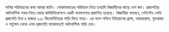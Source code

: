পাখির পরিযায়নের কথা আমরা জানি। পোকামাকড়ের পরিযায়ন নিয়ে তথ্যাদি বিজ্ঞানীদের কাছে বেশ কম। প্রজাপতির আটলান্টিক সফর নিয়ে নেচার কমিউনিকেশনে একটি গবেষণাপত্র প্রকাশিত হয়েছে। বিজ্ঞানীরা বলছেন, পেইন্টেড লেডি প্রজাপতি টানা ৪ হাজার ২০০ কিলোমিটারের পাড়ি দিতে পারে। এর ফলে পশ্চিম ইউরোপের ফ্রান্স, আয়ারল্যান্ড, যুক্তরাজ্য ও পর্তুগাল থেকে এসব প্রজাপতি মাঝেমধ্যেই আটলান্টিক পাড়ি দেয়।

